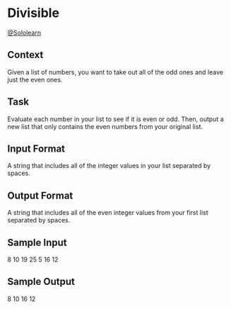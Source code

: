 # Divisible

[@Sololearn](sololearn.com)

## Context

Given a list of numbers, you want to take out all of the odd ones and leave just the even ones.

## Task

Evaluate each number in your list to see if it is even or odd. Then, output a new list that only contains the even numbers from your original list.

## Input Format

A string that includes all of the integer values in your list separated by spaces.

## Output Format

A string that includes all of the even integer values from your first list separated by spaces.

## Sample Input

8 10 19 25 5 16 12

## Sample Output

8 10 16 12

